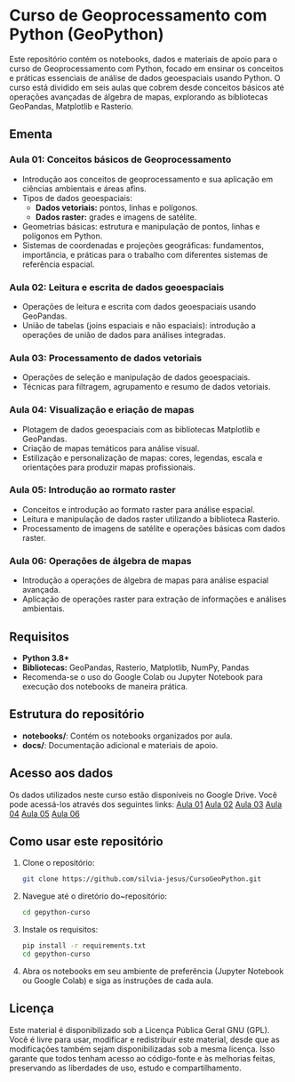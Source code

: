 # Curso de Geoprocessamento com Python (GeoPython)

Este repositório contém os notebooks, dados e materiais de apoio para o curso de Geoprocessamento com Python, focado em ensinar os conceitos e práticas essenciais de análise de dados geoespaciais usando Python. O curso está dividido em seis aulas que cobrem desde conceitos básicos até operações avançadas de álgebra de mapas, explorando as bibliotecas GeoPandas, Matplotlib e Rasterio.

## Ementa

### Aula 01: Conceitos básicos de Geoprocessamento
- Introdução aos conceitos de geoprocessamento e sua aplicação em ciências ambientais e áreas afins.
- Tipos de dados geoespaciais:
  - **Dados vetoriais:** pontos, linhas e polígonos.
  - **Dados raster:** grades e imagens de satélite.
- Geometrias básicas: estrutura e manipulação de pontos, linhas e polígonos em Python.
- Sistemas de coordenadas e projeções geográficas: fundamentos, importância, e práticas para o trabalho com diferentes sistemas de referência espacial.

### Aula 02: Leitura e escrita de dados geoespaciais
- Operações de leitura e escrita com dados geoespaciais usando GeoPandas.
- União de tabelas (joins espaciais e não espaciais): introdução a operações de união de dados para análises integradas.

### Aula 03: Processamento de dados vetoriais
- Operações de seleção e manipulação de dados geoespaciais.
- Técnicas para filtragem, agrupamento e resumo de dados vetoriais.

### Aula 04: Visualização e eriação de mapas
- Plotagem de dados geoespaciais com as bibliotecas Matplotlib e GeoPandas.
- Criação de mapas temáticos para análise visual.
- Estilização e personalização de mapas: cores, legendas, escala e orientações para produzir mapas profissionais.

### Aula 05: Introdução ao rormato raster
- Conceitos e introdução ao formato raster para análise espacial.
- Leitura e manipulação de dados raster utilizando a biblioteca Rasterio.
- Processamento de imagens de satélite e operações básicas com dados raster.

### Aula 06: Operações de álgebra de mapas
- Introdução a operações de álgebra de mapas para análise espacial avançada.
- Aplicação de operações raster para extração de informações e análises ambientais.

## Requisitos
- **Python 3.8+**
- **Bibliotecas:** GeoPandas, Rasterio, Matplotlib, NumPy, Pandas
- Recomenda-se o uso do Google Colab ou Jupyter Notebook para execução dos notebooks de maneira prática.

## Estrutura do repositório
- **notebooks/**: Contém os notebooks organizados por aula.
- **docs/**: Documentação adicional e materiais de apoio.

## Acesso aos dados
Os dados utilizados neste curso estão disponíveis no Google Drive. Você pode acessá-los através dos seguintes links:
[Aula 01](https://drive.google.com/drive/folders/1YOntYAEm1gnr_b8fm-0gSSN6tmP_Okjl?usp=drive_link)
[Aula 02](https://drive.google.com/drive/folders/109MvSRZ3FLQ2wl1ujqQ4yoeYnD8MhQXi?usp=drive_link)
[Aula 03](https://drive.google.com/drive/folders/19lQZAoFz8RNcVszk1pAkQYYnTohz3XB7?usp=drive_link)
[Aula 04](https://drive.google.com/drive/folders/1V3XhIBVGy0WjPtwSM_-AjJIizH8thEzD?usp=drive_link)
[Aula 05](https://drive.google.com/drive/folders/1taPIPFybzm8DpcDVJBUY4aMJcjyTygQY?usp=drive_link)
[Aula 06](https://drive.google.com/drive/folders/1lOcHWf7uxygS3StgCf5EaVcMtWTkmLbJ?usp=drive_link)

## Como usar este repositório
1. Clone o repositório:
   ```bash
   git clone https://github.com/silvia-jesus/CursoGeoPython.git
2. Navegue até o diretório do~repositório:
   ```bash
   cd gepython-curso

3. Instale os requisitos:
    ```bash
    pip install -r requirements.txt
    cd gepython-curso

5. Abra os notebooks em seu ambiente de preferência (Jupyter Notebook ou Google Colab) e siga as instruções de cada aula.

## Licença
Este material é disponibilizado sob a Licença Pública Geral GNU (GPL). Você é livre para usar, modificar e redistribuir este material, desde que as modificações também sejam disponibilizadas sob a mesma licença. Isso garante que todos tenham acesso ao código-fonte e às melhorias feitas, preservando as liberdades de uso, estudo e compartilhamento.
